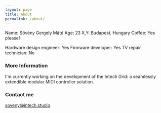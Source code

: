 ```yaml
---
layout: page
title: About
permalink: /about/
---
```

Name: Sövény Gergely Máté
Age: 23
X,Y: Budapest, Hungary
Coffee: Yes please!

Hardware design engineer: Yes
Firmware developer: Yes
TV repair technician: No

### More Information

I'm currently working on the development of the Intech Grid: a seamlessly extendible modular MIDI controller solution.

### Contact me

[soveny@intech.studio](mailto:soveny@intech.studio)

